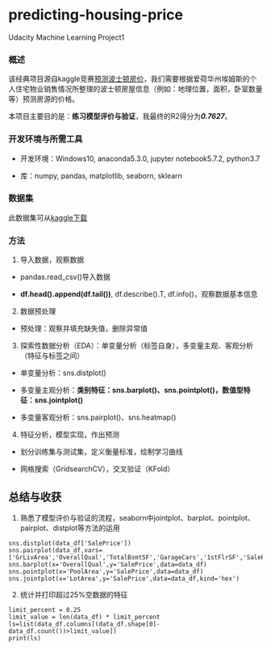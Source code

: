 # predicting-housing-price
Udacity Machine Learning Project1

### 概述
该经典项目源自kaggle竞赛[预测波士顿房价](https://www.kaggle.com/c/house-prices-advanced-regression-techniques/overview)，我们需要根据爱荷华州埃姆斯的个人住宅物业销售情况所整理的波士顿房屋信息（例如：地理位置，面积，卧室数量等）预测房源的价格。

本项目主要目的是：**练习模型评价与验证**，我最终的R2得分为***0.7627***。

### 开发环境与所需工具
* 开发环境：Windows10, anaconda5.3.0, jupyter notebook5.7.2, python3.7

* 库：numpy, pandas, matplotlib, seaborn, sklearn

### 数据集
此数据集可从[kaggle下载](https://www.kaggle.com/c/house-prices-advanced-regression-techniques/data)

### 方法
1. 导入数据，观察数据
* pandas.read_csv()导入数据

* **df.head().append(df.tail())**, df.describe().T, df.info()，观察数据基本信息
2. 数据预处理
* 预处理：观察并填充缺失值，删除异常值

3. 探索性数据分析（EDA）：单变量分析（标签自身），多变量主观、客观分析（特征与标签之间）

* 单变量分析：sns.distplot()

* 多变量主观分析：**类别特征：sns.barplot()、sns.pointplot()，数值型特征：sns.jointplot()**

* 多变量客观分析：sns.pairplot()、sns.heatmap()
  
4. 特征分析，模型实现，作出预测
* 划分训练集与测试集，定义衡量标准，绘制学习曲线

* 网格搜索（GridsearchCV），交叉验证（KFold）
## 总结与收获

1. 熟悉了模型评价与验证的流程，seaborn中jointplot、barplot、pointplot、pairplot、distplot等方法的运用
```
sns.distplot(data_df['SalePrice'])
sns.pairplot(data_df,vars=['GrLivArea','OverallQual','TotalBsmtSF','GarageCars','1stFlrSF','SalePrice'],size=2)
sns.barplot(x='OverallQual',y='SalePrice',data=data_df)
sns.pointplot(x='PoolArea',y='SalePrice',data=data_df)
sns.jointplot(x='LotArea',y='SalePrice',data=data_df,kind='hex')
```
2. 统计并打印超过25%空数据的特征
```
limit_percent = 0.25
limit_value = len(data_df) * limit_percent
ls=list(data_df.columns[(data_df.shape[0]-data_df.count())>limit_value])
print(ls)
```
